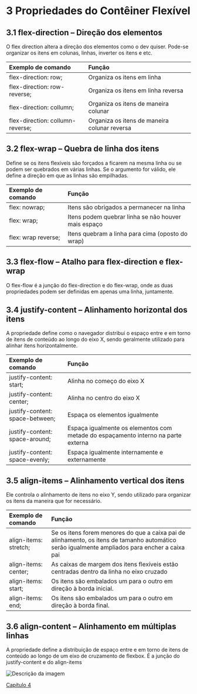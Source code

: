 # 3 Propriedades do Contêiner Flexível

## 3.1 flex-direction – Direção dos elementos

O flex direction altera a direção dos elementos como o dev quiser. Pode-se organizar os itens em colunas, linhas, inverter os itens e etc.

| Exemplo de comando  | Função  |
| :---- | :---- |
| flex-direction: row; | Organiza os itens em linha  |
| flex-direction: row-reverse; | Organiza os itens em linha reversa |
| flex-direction: collumn; | Organiza os itens de maneira colunar |
| flex-direction: collumn-reverse; | Organiza os itens de maneira colunar reversa |

## 3.2 flex-wrap – Quebra de linha dos itens

Define se os itens flexíveis são forçados a ficarem na mesma linha ou se podem ser quebrados em várias linhas. Se o argumento for válido, ele define a direção em que as linhas são empilhadas.

| Exemplo de comando  | Função  |
| :---- | :---- |
| flex: nowrap; | Itens são obrigados a permanecer na linha |
| flex: wrap; | Itens podem quebrar linha se não houver mais espaço |
| flex: wrap reverse; | Itens quebram a linha para cima (oposto do wrap) |

## 3.3 flex-flow – Atalho para flex-direction e flex-wrap

O flex-flow é a junção do flex-direction e do flex-wrap, onde as duas propriedades podem ser definidas em apenas uma linha, juntamente.

## 3.4 justify-content – Alinhamento horizontal dos itens

A propriedade define como o navegador distribui o espaço entre e em torno de itens de conteúdo ao longo do eixo X, sendo geralmente utilizado para alinhar itens horizontalmente.

| Exemplo de comando  | Função  |
| :---- | :---- |
| justify-content: start; | Alinha no começo do eixo X |
| justify-content: center; | Alinha no centro do eixo X |
| justify-content: space-between; | Espaça os elementos igualmente |
| justify-content: space-around; | Espaça igualmente os elementos com metade do espaçamento interno na parte externa |
| justify-content: space-evenly; | Espaça igualmente internamente e externamente |

## 3.5 align-items – Alinhamento vertical dos itens

Ele controla o alinhamento de itens no eixo Y, sendo utilizado para organizar os itens da maneira que for necessário.

| Exemplo de comando  | Função  |
| :---- | :---- |
| align-items: stretch; | Se os itens forem menores do que a caixa pai de alinhamento, os itens de tamanho automático serão igualmente ampliados para encher a caixa pai |
| align-items: center; | As caixas de margem dos itens flexíveis estão centradas dentro da linha no eixo cruzado |
| align-items: start; | Os itens são embalados um para o outro em direção à borda inicial. |
| align-items: end; | Os itens são embalados um para o outro em direção à borda final. |

## 3.6 align-content – Alinhamento em múltiplas linhas

A propriedade define a distribuição de espaço entre e em torno de itens de conteúdo ao longo de um eixo de cruzamento de flexbox. É a junção do justify-content e do align-items

![Descrição da imagem](https://css-tricks.com/wp-content/uploads/2018/10/align-content.svg)

[Capítulo 4](https://github.com/kevinzancle/AC2_CSS_Flexbox/edit/main/cap4.md)
